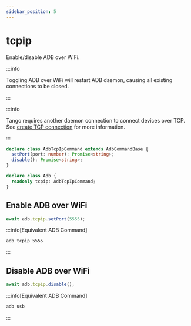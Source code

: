```yaml
---
sidebar_position: 5
---
```


# tcpip

Enable/disable ADB over WiFi.

:::info

Toggling ADB over WiFi will restart ADB daemon, causing all existing connections to be closed.

:::

:::info

Tango requires another daemon connection to connect devices over TCP. See [create TCP connection](../daemon/tcp/create-connection.mdx) for more information.

:::

```ts
declare class AdbTcpIpCommand extends AdbCommandBase {
  setPort(port: number): Promise<string>;
  disable(): Promise<string>;
}

declare class Adb {
  readonly tcpip: AdbTcpIpCommand;
}
```

## Enable ADB over WiFi

```ts transpile
await adb.tcpip.setPort(5555);
```

:::info[Equivalent ADB Command]

```sh
adb tcpip 5555
```

:::

## Disable ADB over WiFi

```ts transpile
await adb.tcpip.disable();
```

:::info[Equivalent ADB Command]

```sh
adb usb
```

:::

